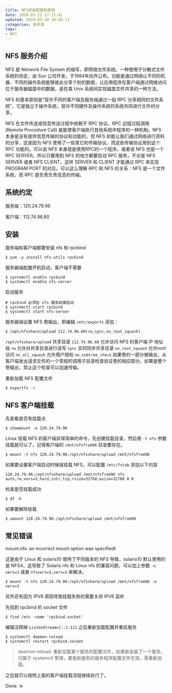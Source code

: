 ```yaml
---
title: NFS安装配置和使用
date: 2018-03-22 17:11:41
updated: 2019-05-10 10:20:11
categories: 技术类
tags:
- NFS
---
```


## NFS 服务介绍

NFS 是 Network File System 的缩写，即网络文件系统。一种使用于分散式文件系统的协定，由 Sun 公司开发，于1984年向外公布。功能是通过网络让不同的机器、不同的操作系统能够彼此分享个别的数据，让应用程序在客户端通过网络访问位于服务器磁盘中的数据，是在类 Unix 系统间实现磁盘文件共享的一种方法。

NFS 的基本原则是“容许不同的客户端及服务端通过一组 RPC 分享相同的文件系统”，它是独立于操作系统，容许不同硬件及操作系统的系统共同进行文件的分享。

NFS 在文件传送或信息传送过程中依赖于 RPC 协议。RPC 远程过程调用 (Remote Procedure Call) 是能使客户端执行其他系统中程序的一种机制。NFS 本身是没有提供信息传输的协议和功能的，但 NFS 却能让我们通过网络进行资料的分享，这是因为 NFS 使用了一些其它的传输协议。而这些传输协议用到这个 RPC 功能的。可以说 NFS 本身就是使用RPC的一个程序。或者说 NFS 也是一个 RPC SERVER。所以只要用到 NFS 的地方都要启动 RPC 服务，不论是 NFS SERVER 或者 NFS CLIENT。这样 SERVER 和 CLIENT 才能通过 RPC 来实现 PROGRAM PORT 的对应。可以这么理解 RPC 和 NFS 的关系：NFS 是一个文件系统，而 RPC 是负责负责信息的传输。

<!--more-->

## 系统约定

服务端：120.24.79.96

客户端：112.74.96.60

## 安装

服务端和客户端都要安装 nfs 和 rpcbind

```shell
$ yum -y install nfs-utils rpcbind
```

服务器端配置开机启动，客户端不需要

```shell
$ systemctl enable rpcbind
$ systemctl enable nfs-server
```

启动服务

```shell
# rpcbind 必须在 nfs 服务前面启动
$ systemctl start rpcbind
$ systemctl start nfs-server
```

服务器端设置 NFS 卷输出，即编辑 `/etc/exports` 添加：

```shell
$ /opt/nfsshare/upload 112.74.96.60(rw,sync,no_root_squash)
```

`/opt/nfsshare/upload` 共享目录
`112.74.96.60` 允许访问 NFS 的客户端 IP 地址段
`rw` 允许对共享目录进行读写
`sync` 实时同步共享目录
`no_root_squash` 允许root访问
`no_all_squash` 允许用户授权
`no_subtree_check` 如果卷的一部分被输出，从客户端发出请求文件的一个常规的调用子目录检查验证卷的相应部分。如果是整个卷输出，禁止这个检查可以加速传输。


重新加载 NFS 配置文件

```shell
$ exportfs -r
```

## NFS 客户端挂载

先查看是否有挂载点

```shell
$ showmount -e 120.24.79.96
```

Linux 挂载 NFS 的客户端非常简单的命令，先创建挂载目录，然后用 `-t nfs` 参数挂载就可以了，记得客户端的 `/mnt/nfsfrom96` 目录要存在。

```shell
$ mount -t nfs 120.24.79.96:/opt/nfsshare/upload /mnt/nfsfrom96
```

如果要设置客户端启动时候就挂载 NFS，可以配置 `/etc/fstab` 添加以下内容

```shell
120.24.79.96:/opt/nfsshare/upload /mnt/nfsfrom96 nfs auto,rw,vers=3,hard,intr,tcp,rsize=32768,wsize=32768 0 0
```

检查是否挂载成功

```shell
$ df -h
```

如果要解除挂载

```shell
$ umount 120.24.79.96:/opt/nfsshare/upload /mnt/nfsfrom96
```

## 常见错误

mount.nfs: an incorrect mount option was specifiedt

这是由于 Linux 和 solaris10 使用了不同版本的 NFS 导致，solaris10 默认使用的是 NFS4，这导致了 Solaris nfs 和 Linux nfs 的兼容问题，可以加上参数 `-o vers=3` 或者 `nfsvers=3,vers=3` 来解决。

```shell
$ mount -t nfs 120.24.79.96:/opt/nfsshare/upload /mnt/nfsfrom96 -o vers=3
```

另外还有因为 IPV6 原因导致挂载失败的需要关闭 IPV6 监听

先找到 rpcbind 的 socket 文件

```shell
$ find /etc -name 'rpcbind.socket'
```

编辑注释掉 `ListenStream=[::]:111` 之后重新加载配置并重启服务

```shell
$ systemctl daemon-reload
$ systemctl restart rpcbind.socket
```

> daemon-reload: 重新加载某个服务的配置文件，如果新安装了一个服务，归属于 systemctl 管理，要是新服务的服务程序配置文件生效，需重新加载。

之后就可以按照上面的客户端挂载流程继续执行了。


Done. :coffee: